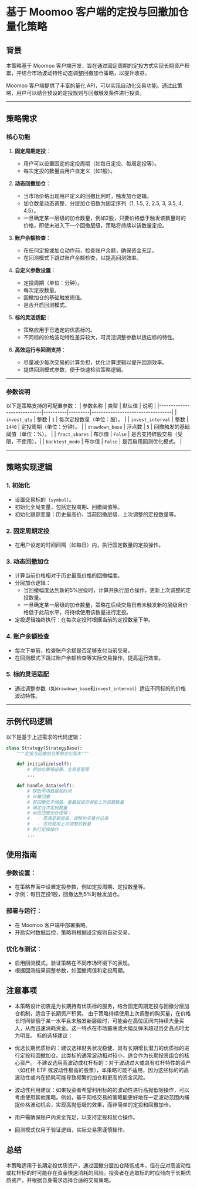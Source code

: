 # 基于 Moomoo 客户端的定投与回撤加仓量化策略

## 背景
本策略基于 Moomoo 客户端开发，旨在通过固定周期的定投方式实现长期资产积累，并结合市场波动特性动态调整回撤加仓策略，以提升收益。

Moomoo 客户端提供了丰富的量化 API，可以实现自动化交易功能。通过此策略，用户可以结合预设的定投规则与回撤触发条件进行投资。

---

## 策略需求

### 核心功能
1. **固定周期定投**：
   - 用户可以设置固定的定投周期（如每日定投、每周定投等）。
   - 每次定投的数量由用户自定义（如1股）。

2. **动态回撤加仓**：
   - 当市场价格出现用户定义的回撤比例时，触发加仓逻辑。
   - 加仓数量动态调整，分层加仓倍数为固定序列（1, 1.5, 2, 2.5, 3, 3.5, 4, 4.5）。
   - 一旦确定某一层级的加仓数量，例如2股，只要价格低于触发该数量时的价格，即使未进入下一个回撤层级，策略将持续以该数量定投。

3. **账户余额检查**：
   - 在任何定投或加仓动作前，检查账户余额，确保资金充足。
   - 在回测模式下跳过账户余额检查，以提高回测效率。

4. **自定义参数设置**：
   - 定投周期（单位：分钟）。
   - 每次定投数量。
   - 回撤加仓的基础触发阈值。
   - 是否开启回测模式。

5. **标的灵活适配**：
   - 策略应用于已选定的优质标的。
   - 不同标的价格波动特性差异较大，可灵活调整参数以适应标的特性。

6. **高效运行与回测支持**：
   - 尽量减少每次交易的计算负担，优化计算逻辑以提升回测效率。
   - 提供回测模式参数，便于快速检验策略逻辑。

---

### 参数说明
以下是策略支持的可配置参数：
| 参数名称                   | 类型     | 默认值  | 说明                             |
|----------------------------|----------|---------|----------------------------------|
| `invest_qty`               | 整数     | `1`     | 每次定投数量（单位：股）。       |
| `invest_interval`          | 整数     | `1440`  | 定投周期（单位：分钟）。         |
| `drawdown_base`            | 浮点数   | `5`     | 回撤触发的基础阈值（单位：%）。  |
| `fract_shares`             | 布尔值   | `False` | 是否支持碎股交易（受限，不使用）。|
| `backtest_mode`            | 布尔值   | `False` | 是否启用回测优化模式。           |

---

## 策略实现逻辑

### 1. 初始化
- 设置交易标的（`symbol`）。
- 初始化全局变量，包括定投周期、回撤阈值等。
- 初始化跟踪变量：历史最高价、当前回撤层级、上次调整的定投数量等。

### 2. 固定周期定投
- 在用户设定的时间间隔（如每日）内，执行固定数量的定投操作。

### 3. 动态回撤加仓
- 计算当前价格相对于历史最高价格的回撤幅度。
- 分层加仓逻辑：
   * 当回撤幅度达到新的5%层级时，计算并执行加仓操作，更新上次调整的定投数量。
   * 一旦确定某一层级的加仓数量，策略在后续交易日若未触发新的层级且价格低于此前水平，将持续使用该数量进行定投。
- 定投逻辑始终执行：在每次定投时根据当前的定投数量下单。

### 4. 账户余额检查
- 每次下单前，检查账户余额是否足够支付当前交易。
- 在回测模式下跳过账户余额检查等实际交易操作，提高运行效率。

### 5. 标的灵活适配
- 通过调整参数（如`drawdown_base`和`invest_interval`）适应不同标的的价格波动特性。

---

## 示例代码逻辑

以下是基于上述需求的代码逻辑：

```python
class Strategy(StrategyBase):
    """定投与回撤加仓策略优化版本"""

    def initialize(self):
        # 初始化策略设置、全局变量等
        ...

    def handle_data(self):
        # 获取市场数据和时间
        # 计算回撤
        # 若回撤低于阈值，重置层级但保留上次调整数量
        # 确定当次定投数量
        # 动态回撤加仓逻辑：
        #   - 若满足新层级，调整购买量并记录
        #   - 否则使用上次调整的数量
        # 执行定投操作
        ...

```

## 使用指南

### 参数设置：

* 在策略界面中设置定投参数，例如定投周期、定投数量等。
* 示例：每日定投1股，回撤达到5%时触发加仓。

### 部署与运行：

* 在 Moomoo 客户端中部署策略。
* 开启实时数据监控，策略将根据设定规则自动交易。

### 优化与测试：

* 启用回测模式，验证策略在不同市场环境下的表现。
* 根据回测结果调整参数，如回撤阈值和定投周期。

## 注意事项

* 本策略设计初衷是为长期持有优质标的服务，结合固定周期定投与回撤分层加仓机制，适合于长期资产积累。
由于策略持续使用上次调整的购买量，在价格长时间徘徊于某一水平且未触发新层级时，可能会在高位区间内持续大量买入，从而迅速消耗资金。这一特点在市场震荡或大幅反弹未超过历史高点时尤为明显。
标的选择建议：

* 优选长期优质标的：建议选择财务状况稳健、具有长期增长潜力的优质标的进行定投和回撤加仓。此类标的通常波动相对较小，适合作为长期投资组合的核心资产。
不建议选用高波动或杠杆标的：对于波动过大或具有杠杆特性的资产（如杠杆 ETF 或波动性极高的股票），本策略可能不适用，因为这些标的的高波动性或内在损耗可能导致频繁的加仓和更高的资金风险。

* 波动性利用建议：如果投资者希望利用标的的波动性进行高抛低吸操作，可以考虑使用其他策略。例如，基于网格交易的策略能更好地在一定波动范围内捕捉价格波动机会，实现高抛低吸的效果，而非简单的定投和回撤加仓。

* 用户需确保账户内资金充足，以支持定投和加仓操作。
* 回测模式仅用于验证逻辑，实际交易需谨慎操作。

## 总结
本策略适用于长期定投优质资产，通过回撤分层加仓降低成本，但在应对高波动性或杠杆标的时可能存在资金快速消耗的风险。投资者在选取标的时应倾向于长期优质资产，并根据自身需求选择合适的交易策略。